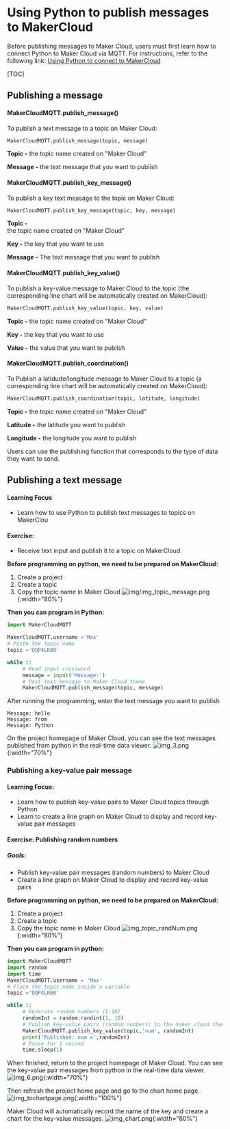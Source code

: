 # Using Python to publish messages to MakerCloud
Before publishing messages to Maker Cloud, users must first learn how to connect Python to Maker Cloud via MQTT. For instructions, refer to the following link:
[Using Python to connect to MakerCloud](../../ch4_connect/python/connect_python.md)

[TOC]

## Publishing a message

#### MakerCloudMQTT.publish_message()
To publish a text message to a topic on Maker Cloud:
```python
MakerCloudMQTT.publish_message(topic, message)
```
**Topic -**
the topic name created on "Maker Cloud"

**Message -**
the text message that you want to publish

#### MakerCloudMQTT.publish_key_message()
To publish a key text message to the topic on Maker Cloud:
```python
MakerCloudMQTT.publish_key_message(topic, key, message)
```
**Topic -**  
the topic name created on "Maker Cloud"

**Key -**
the key that you want to use

**Message -**
The text message that you want to publish

#### MakerCloudMQTT.publish_key_value()
To publish a key-value message to Maker Cloud to the topic (the corresponding line chart will be automatically created on MakerCloud):
```python
MakerCloudMQTT.publish_key_value(topic, key, value)
```
**Topic -**
the topic name created on "Maker Cloud"

**Key -**
the key that you want to use

**Value -**
the value that you want to publish

#### MakerCloudMQTT.publish_coordination()
To Publish a latidude/longitude message to Maker Cloud to a topic (a corresponding line chart will be automatically created on MakerCloud):
```python
MakerCloudMQTT.publish_coordination(topic, latitude, longitude)
```
**Topic -**
the topic name created on "Maker Cloud"

**Latitude -**
the latitude you want to publish

**Longitude -**
the longitude you want to publish

Users can use the publishing function that corresponds to the type of data they want to send.

## Publishing a text message
#### Learning Focus
- Learn how to use Python to publish text messages to topics on MakerClou

#### Exercise:
- Receive text input and publish it to a topic on MakerCloud.

**Before programming on python, we need to be prepared on MakerCloud:**

1. Create a project
2. Create a topic
3. Copy the topic name in Maker Cloud
   ![img/img_topic_message.png](img/img_topic_message.png){:width="80%"}
   
**Then you can program in Python:**
```python
import MakerCloudMQTT

MakerCloudMQTT.username ='Max'
# Paste the topic name
topic ='QQP4LRB0'

while 1:
     # Read input crossword
     message = input('Message:')
     # Post text message to Maker Cloud theme
     MakerCloudMQTT.publish_message(topic, message)
```

After running the programming, enter the text message you want to publish
```
Message: hello
Message: from
Message: Python
```

On the project homepage of Maker Cloud, you can see the text messages published from python in the real-time data viewer.
![img_3.png](img/img_3.png){:width="70%"}
### Publishing a key-value pair message
#### Learning Focus:
- Learn how to publish key-value pairs to Maker Cloud topics through Python
- Learn to create a line graph on Maker Cloud to display and record key-value pair messages

#### Exercise: Publishing random numbers
##### Goals:
- Publish key-value pair messages (random numbers) to Maker Cloud
- Create a line graph on Maker Cloud to display and record key-value pairs

**Before programming on python, we need to be prepared on MakerCloud:**

1. Create a project
2. Create a topic
3. Copy the topic name in Maker Cloud
   ![img_topic_randNum.png](img/img_topic_randNum.png){:width="80%"}

**Then you can program in python:**
```python
import MakerCloudMQTT
import random
import time
MakerCloudMQTT.username = 'Max'
# Place the topic name inside a variable
topic ='QQP4LRB0'

while 1:
     # Generate random numbers (1-10)
     randomInt = random.randint(1, 10)
     # Publish key-value pairs (random numbers) to the maker cloud theme
     MakerCloudMQTT.publish_key_value(topic,'num', randomInt)
     print('Published: num =',randomInt)
     # Pause for 1 second
     time.sleep(1)

```
When finished, return to the project homepage of Maker Cloud.
You can see the key-value pair messages from python in the real-time data viewer.
![img_6.png](img/img_6.png){:width="70%"}

Then refresh the project home page and go to the chart home page.
![img_tochartpage.png](img/img_tochartpage.png){:width="100%"}

Maker Cloud will automatically record the name of the key and create a chart for the key-value messages.
![img_chart.png](img/img_chart.png){:width="60%"}